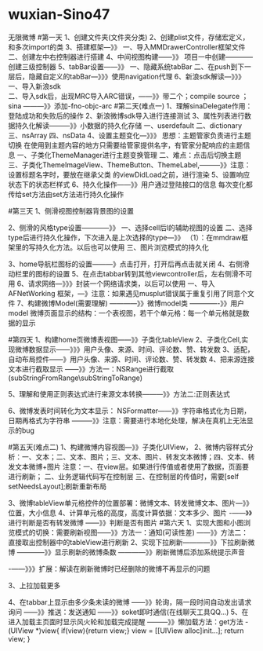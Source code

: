 # wuxian-Sino47
无限微博
#第一天
1、创建文件夹(文件夹分类)
2、创建plist文件，存储宏定义，和多次import的类
3、搭建框架—》》
		一、导入MMDrawerController框架文件
		二、创建左中右控制器进行搭建
4、中间视图构建——》》
			项目一中创建————创建三级控制器
5、tabBar设置——》》
		一、隐藏系统tabBar
		二、在push到下一层后，隐藏自定义的tabBar—》》》使用navigation代理
6、新浪sdk解读—》》》
		一、导入新浪sdk	
		二、导入sdk后，出现MRC导入ARC错误，——》》带二个；compile source ；sina 
										———》》添加-fno-objc-arc
#第二天(难点一)
1、理解sinaDelegate作用：登陆成功和失败后的操作
2、新浪微博sdk导入进行连接测试
3、属性列表进行数据持久化解读———》》小数据的持久化存储
			一、userdefault
			二、dictionary
			三、nsArray
			四、nsData
4、设置主题变化—》》》
	思想：主题管家负责进行主题切换
		在使用到主题内容的地方只需要给管家提供名字，有管家分配响应的主题信息
		一、子类化ThemeManager进行主题变换管理
		二、难点：点击后切换主题
		三、子类化ThemeImageView、ThemeButton、ThemeLabel,———》》注意：设置标题名字时，要放在继承父类 的viewDidLoad之前，进行渲染
5、设置响应状态下的状态栏样式
6、持久化操作——》》用户通过登陆接口的信息
				每次变化都传给set方法由set方法进行持久化操作

#第三天
1、侧滑视图控制器背景图的设置

2、侧滑的风格type设置————》》
			一、选择cell后l的辅助视图的设置
			二、选择type后进行持久化操作，下次进入是上次选择的type—》》
							（1）：在mmdraw框架里的写持久化方法。以后也可以使用
			三、图片浏览模式的持久化

3、home导航栏图标的设置———》点击打开，打开后再点击就关闭
4、右侧滑动栏里的图标的设置
5、在点击tabbar转到其他viewcontroller后，左右侧滑不可用
6、请求网络—》》》封装一个网络请求类，以后可以使用
         	一、导入AFNetWorking 框架，—》注意：如果遇见musplut错误属于重复引用了同意个文件
7、构建微博Model(需要理解)
			————》》微博model类
			————-》》用户model
        微博页面显示的结构：一个表视图，若干个单元格：每一个单元格就是数据的显示

#第四天
1、构建home页微博表视图——》》子类化tableView
2、子类化Cell,实现微博数据显示——》》》用户头像、来源、时间、评论数、赞、转发数
3、适配，自动布局控件——》用户头像、来源、时间、评论数、赞、转发数
4、把来源连接文本进行截取显示
	——》》方法一：NSRange进行截取(subStringFromRange\subStringToRange)
		
5、理解和使用正则表达式进行来源文本转换———》》方法二:正则表达式

6、微博发表时间转化为文本显示：
			NSFormatter——》》字符串格式化为日期，日期再格式为字符串
					———》》注意：需要进行本地化处理，解决在真机上无法显示的bug

#第五天(难点二)
1、构建微博内容视图—》》子类化UIView，
2、微博内容样式分析：一、文本；二、文本、图片；三、文本、图片、转发文本微博；四、文本、转发文本微博+图片
注意：一、在view层。如果进行传值或者使用了数据，页面要进行刷新；
	   二、业务逻辑代码写在控制层
	  三、在控制层的传值时，需要[self setNeedsLayout];刷新重新布局

3、微博tableView单元格控件的位置部署：微博文本、转发微博文本、图片—》》位置，大小信息
4、计算单元格的高度，高度计算依据：文本多少、图片
			-——》》进行判断是否有转发微博
			——》》判断是否有图片
#第六天
1、实现大图和小图浏览模式的切换：需要刷新视图——》》方法一：通知(可读性差)
							——》》方法二：直接取出控制器中的tableView进行刷新
2、实现下拉刷新————》》下拉刷新微博
			————》》显示刷新的微博条数
			————》》刷新微博后添加系统提示声音

-——》》》扩展：解读在刷新微博时已经删除的微博不再显示的问题

3、上拉加载更多

4、在tabbar上显示由多少条未读的微博
		——》》轮询，隔一段时间自动发出请求询问
		——》》推送：发送通知
		——》》soket即时通信(在线聊天工具QQ...)
5、在进入加载主页面时显示风火轮和加载完成提醒
			———》》懒加载方法：get方法
				- (UIView *)view{
								if(view){return view;}
								view = [[UIView alloc]init…];
								return view;	}









